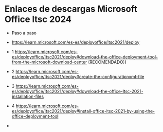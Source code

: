 # Enlaces de descargas Microsoft Office ltsc 2024

* Paso a paso

* https://learn.microsoft.com/es-es/deployoffice/ltsc2021/deploy

* 1 https://learn.microsoft.com/es-es/deployoffice/ltsc2021/deploy#download-the-office-deployment-tool-from-the-microsoft-download-center (RECOMENDADO))

* 2 https://learn.microsoft.com/es-es/deployoffice/ltsc2021/deploy#create-the-configurationxml-file

* 3 https://learn.microsoft.com/es-es/deployoffice/ltsc2021/deploy#download-the-office-ltsc-2021-installation-files

* 4  https://learn.microsoft.com/es-es/deployoffice/ltsc2021/deploy#install-office-ltsc-2021-by-using-the-office-deployment-tool 

*

# 


 